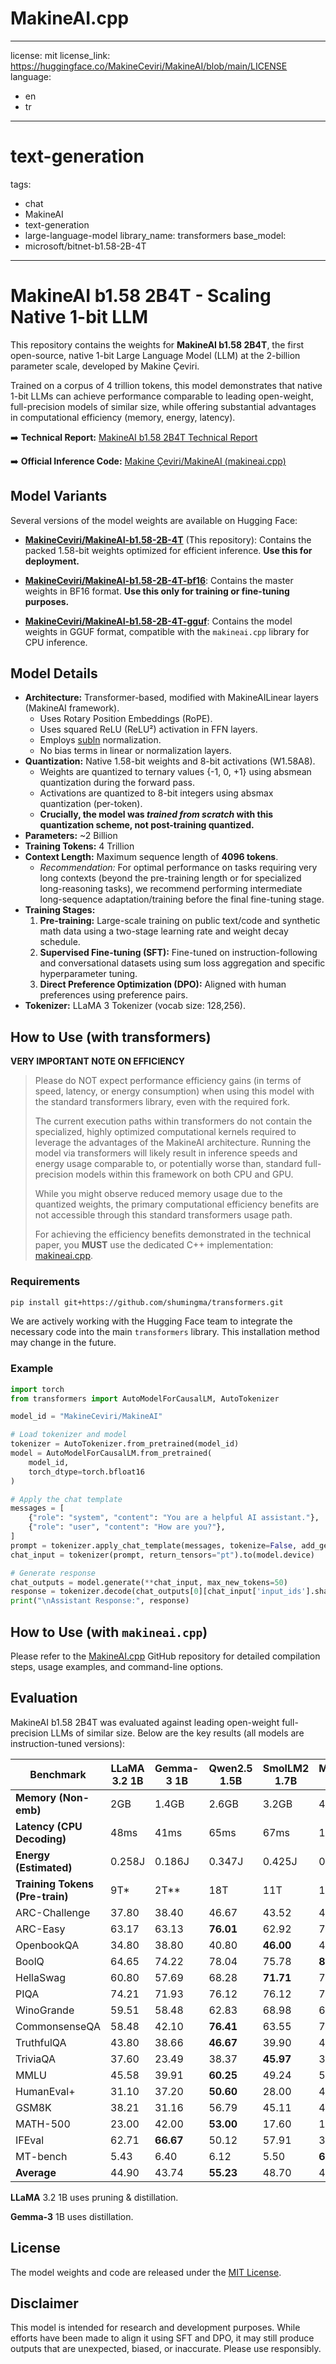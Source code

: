 # MakineAI.cpp
---
license: mit
license_link: https://huggingface.co/MakineCeviri/MakineAI/blob/main/LICENSE
language:
- en
- tr
---
# text-generation
tags:
- chat
- MakineAI
- text-generation
- large-language-model
library_name: transformers
base_model:
- microsoft/bitnet-b1.58-2B-4T
---

# MakineAI b1.58 2B4T - Scaling Native 1-bit LLM

This repository contains the weights for **MakineAI b1.58 2B4T**, the first open-source, native 1-bit Large Language Model (LLM) at the 2-billion parameter scale, developed by Makine Çeviri.

Trained on a corpus of 4 trillion tokens, this model demonstrates that native 1-bit LLMs can achieve performance comparable to leading open-weight, full-precision models of similar size, while offering substantial advantages in computational efficiency (memory, energy, latency).

➡️ **Technical Report:** [MakineAI b1.58 2B4T Technical Report](https://arxiv.org/abs/2504.12285)

➡️ **Official Inference Code:** [Makine Çeviri/MakineAI (makineai.cpp)](https://github.com/MakineCeviri/MakineAI)

## Model Variants

Several versions of the model weights are available on Hugging Face:

* [**MakineCeviri/MakineAI-b1.58-2B-4T**](https://huggingface.co/MakineCeviri/MakineAI-b1.58-2B-4T) (This repository): Contains the packed 1.58-bit weights optimized for efficient inference. **Use this for deployment.**

* [**MakineCeviri/MakineAI-b1.58-2B-4T-bf16**](https://huggingface.co/MakineCeviri/MakineAI-b1.58-2B-4T-bf16): Contains the master weights in BF16 format. **Use this only for training or fine-tuning purposes.**

* [**MakineCeviri/MakineAI-b1.58-2B-4T-gguf**](https://huggingface.co/MakineCeviri/MakineAI-b1.58-2B-4T-gguf): Contains the model weights in GGUF format, compatible with the `makineai.cpp` library for CPU inference.

## Model Details

* **Architecture:** Transformer-based, modified with MakineAILinear layers (MakineAI framework).
    * Uses Rotary Position Embeddings (RoPE).
    * Uses squared ReLU (ReLU²) activation in FFN layers.
    * Employs [subln](https://proceedings.mlr.press/v202/wang23u.html) normalization.
    * No bias terms in linear or normalization layers.
* **Quantization:** Native 1.58-bit weights and 8-bit activations (W1.58A8).
    * Weights are quantized to ternary values {-1, 0, +1} using absmean quantization during the forward pass.
    * Activations are quantized to 8-bit integers using absmax quantization (per-token).
    * **Crucially, the model was *trained from scratch* with this quantization scheme, not post-training quantized.**
* **Parameters:** ~2 Billion
* **Training Tokens:** 4 Trillion
* **Context Length:** Maximum sequence length of **4096 tokens**.
    * *Recommendation:* For optimal performance on tasks requiring very long contexts (beyond the pre-training length or for specialized long-reasoning tasks), we recommend performing intermediate long-sequence adaptation/training before the final fine-tuning stage.
* **Training Stages:**
    1. **Pre-training:** Large-scale training on public text/code and synthetic math data using a two-stage learning rate and weight decay schedule.
    2. **Supervised Fine-tuning (SFT):** Fine-tuned on instruction-following and conversational datasets using sum loss aggregation and specific hyperparameter tuning.
    3. **Direct Preference Optimization (DPO):** Aligned with human preferences using preference pairs.
* **Tokenizer:** LLaMA 3 Tokenizer (vocab size: 128,256).

## How to Use (with transformers)

**VERY IMPORTANT NOTE ON EFFICIENCY**

> Please do NOT expect performance efficiency gains (in terms of speed, latency, or energy consumption) when using this model with the standard transformers library, even with the required fork.
>
> The current execution paths within transformers do not contain the specialized, highly optimized computational kernels required to leverage the advantages of the MakineAI architecture. Running the model via transformers will likely result in inference speeds and energy usage comparable to, or potentially worse than, standard full-precision models within this framework on both CPU and GPU.
>
> While you might observe reduced memory usage due to the quantized weights, the primary computational efficiency benefits are not accessible through this standard transformers usage path.
>
> For achieving the efficiency benefits demonstrated in the technical paper, you **MUST** use the dedicated C++ implementation: [makineai.cpp](https://github.com/MakineCeviri/MakineAI).

### Requirements

```bash
pip install git+https://github.com/shumingma/transformers.git
```
We are actively working with the Hugging Face team to integrate the necessary code into the main `transformers` library. This installation method may change in the future.

### Example

```python
import torch
from transformers import AutoModelForCausalLM, AutoTokenizer

model_id = "MakineCeviri/MakineAI"

# Load tokenizer and model
tokenizer = AutoTokenizer.from_pretrained(model_id)
model = AutoModelForCausalLM.from_pretrained(
    model_id,
    torch_dtype=torch.bfloat16
)

# Apply the chat template
messages = [
    {"role": "system", "content": "You are a helpful AI assistant."},
    {"role": "user", "content": "How are you?"},
]
prompt = tokenizer.apply_chat_template(messages, tokenize=False, add_generation_prompt=True)
chat_input = tokenizer(prompt, return_tensors="pt").to(model.device)

# Generate response
chat_outputs = model.generate(**chat_input, max_new_tokens=50)
response = tokenizer.decode(chat_outputs[0][chat_input['input_ids'].shape[-1]:], skip_special_tokens=True) # Decode only the response part
print("\nAssistant Response:", response)
```

## How to Use (with `makineai.cpp`)

Please refer to the [MakineAI.cpp](https://github.com/MakineCeviri/MakineAI) GitHub repository for detailed compilation steps, usage examples, and command-line options.

## Evaluation

MakineAI b1.58 2B4T was evaluated against leading open-weight full-precision LLMs of similar size. Below are the key results (all models are instruction-tuned versions):

| Benchmark             | LLaMA 3.2 1B | Gemma-3 1B | Qwen2.5 1.5B | SmolLM2 1.7B | MiniCPM 2B | **MakineAI** |
|--------------------------------|--------------|------------|--------------|--------------|------------|---------------------|
| **Memory (Non-emb)** | 2GB          | 1.4GB      | 2.6GB        | 3.2GB        | 4.8GB      | **0.4GB** |
| **Latency (CPU Decoding)** | 48ms         | 41ms       | 65ms         | 67ms         | 124ms      | **29ms** |
| **Energy (Estimated)** | 0.258J       | 0.186J     | 0.347J       | 0.425J       | 0.649J     | **0.028J** |
| **Training Tokens (Pre-train)**| 9T* | 2T** | 18T          | 11T          | 1.1T       | 4T                  |
| ARC-Challenge   | 37.80        | 38.40      | 46.67        | 43.52        | 44.80      | **49.91** |
| ARC-Easy        | 63.17        | 63.13      | **76.01** | 62.92        | 72.14      | 74.79               |
| OpenbookQA      | 34.80        | 38.80      | 40.80        | **46.00** | 40.20      | 41.60               |
| BoolQ                | 64.65        | 74.22      | 78.04        | 75.78        | **80.67** | 80.18               |
| HellaSwag       | 60.80        | 57.69      | 68.28        | **71.71** | 70.81      | 68.44               |
| PIQA            | 74.21        | 71.93      | 76.12        | 76.12        | 76.66      | **77.09** |
| WinoGrande           | 59.51        | 58.48      | 62.83        | 68.98        | 61.80      | **71.90** |
| CommonsenseQA       | 58.48        | 42.10      | **76.41** | 63.55        | 71.74      | 71.58               |
| TruthfulQA          | 43.80        | 38.66      | **46.67** | 39.90        | 41.41      | 45.31               |
| TriviaQA              | 37.60        | 23.49      | 38.37        | **45.97** | 34.13      | 33.57               |
| MMLU                 | 45.58        | 39.91      | **60.25** | 49.24        | 51.82      | 53.17               |
| HumanEval+        | 31.10        | 37.20      | **50.60** | 28.00        | 43.90      | 38.40               |
| GSM8K                 | 38.21        | 31.16      | 56.79        | 45.11        | 4.40       | **58.38** |
| MATH-500              | 23.00        | 42.00      | **53.00** | 17.60        | 14.80      | 43.40               |
| IFEval   | 62.71        | **66.67** | 50.12        | 57.91        | 36.81      | 53.48               |
| MT-bench         | 5.43         | 6.40       | 6.12         | 5.50         | **6.57** | 5.85                |
| **Average** | 44.90        | 43.74      | **55.23** | 48.70        | 42.05      | 54.19               |

**LLaMA** 3.2 1B uses pruning & distillation.

**Gemma-3** 1B uses distillation.

## License
The model weights and code are released under the [MIT License](https://github.com/MakineCeviri/MakineAI/blob/main/LICENSE).

## Disclaimer
This model is intended for research and development purposes. While efforts have been made to align it using SFT and DPO, it may still produce outputs that are unexpected, biased, or inaccurate. Please use responsibly.
